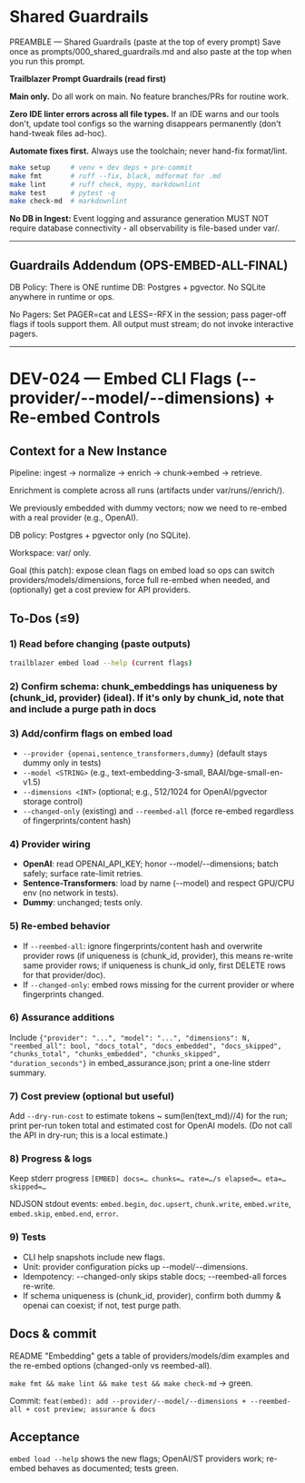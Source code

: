 # Shared Guardrails

PREAMBLE — Shared Guardrails (paste at the top of every prompt)
Save once as prompts/000_shared_guardrails.md and also paste at the top when
you run this prompt.

**Trailblazer Prompt Guardrails (read first)**

**Main only.** Do all work on main. No feature branches/PRs for routine work.

**Zero IDE linter errors across all file types.** If an IDE warns and our tools don't, update tool configs so the warning disappears permanently (don't hand-tweak files ad-hoc).

**Automate fixes first.** Always use the toolchain; never hand-fix format/lint.

```bash
make setup     # venv + dev deps + pre-commit
make fmt       # ruff --fix, black, mdformat for .md
make lint      # ruff check, mypy, markdownlint
make test      # pytest -q
make check-md  # markdownlint
```

**No DB in Ingest:** Event logging and assurance generation MUST NOT require database connectivity - all observability is file-based under var/.

______________________________________________________________________

## Guardrails Addendum (OPS-EMBED-ALL-FINAL)

DB Policy: There is ONE runtime DB: Postgres + pgvector. No SQLite anywhere in runtime or ops.

No Pagers: Set PAGER=cat and LESS=-RFX in the session; pass pager-off flags if tools support them. All output must stream; do not invoke interactive pagers.

______________________________________________________________________

# DEV-024 — Embed CLI Flags (--provider/--model/--dimensions) + Re-embed Controls

## Context for a New Instance

Pipeline: ingest → normalize → enrich → chunk→embed → retrieve.

Enrichment is complete across all runs (artifacts under var/runs/<RID>/enrich/).

We previously embedded with dummy vectors; now we need to re-embed with a real provider (e.g., OpenAI).

DB policy: Postgres + pgvector only (no SQLite).

Workspace: var/ only.

Goal (this patch): expose clean flags on embed load so ops can switch providers/models/dimensions, force full re-embed when needed, and (optionally) get a cost preview for API providers.

## To-Dos (≤9)

### 1) Read before changing (paste outputs)

```bash
trailblazer embed load --help (current flags)
```

### 2) Confirm schema: chunk_embeddings has uniqueness by (chunk_id, provider) (ideal). If it's only by chunk_id, note that and include a purge path in docs

### 3) Add/confirm flags on embed load

- `--provider {openai,sentence_transformers,dummy}` (default stays dummy only in tests)
- `--model <STRING>` (e.g., text-embedding-3-small, BAAI/bge-small-en-v1.5)
- `--dimensions <INT>` (optional; e.g., 512/1024 for OpenAI/pgvector storage control)
- `--changed-only` (existing) and `--reembed-all` (force re-embed regardless of fingerprints/content hash)

### 4) Provider wiring

- **OpenAI**: read OPENAI_API_KEY; honor --model/--dimensions; batch safely; surface rate-limit retries.
- **Sentence-Transformers**: load by name (--model) and respect GPU/CPU env (no network in tests).
- **Dummy**: unchanged; tests only.

### 5) Re-embed behavior

- If `--reembed-all`: ignore fingerprints/content hash and overwrite provider rows (if uniqueness is (chunk_id, provider), this means re-write same provider rows; if uniqueness is chunk_id only, first DELETE rows for that provider/doc).
- If `--changed-only`: embed rows missing for the current provider or where fingerprints changed.

### 6) Assurance additions

Include `{"provider": "...", "model": "...", "dimensions": N, "reembed_all": bool, "docs_total", "docs_embedded", "docs_skipped", "chunks_total", "chunks_embedded", "chunks_skipped", "duration_seconds"}` in embed_assurance.json; print a one-line stderr summary.

### 7) Cost preview (optional but useful)

Add `--dry-run-cost` to estimate tokens ~ sum(len(text_md)//4) for the run; print per-run token total and estimated cost for OpenAI models. (Do not call the API in dry-run; this is a local estimate.)

### 8) Progress & logs

Keep stderr progress `[EMBED] docs=… chunks=… rate=…/s elapsed=… eta=… skipped=…`

NDJSON stdout events: `embed.begin`, `doc.upsert`, `chunk.write`, `embed.write`, `embed.skip`, `embed.end`, `error`.

### 9) Tests

- CLI help snapshots include new flags.
- Unit: provider configuration picks up --model/--dimensions.
- Idempotency: --changed-only skips stable docs; --reembed-all forces re-write.
- If schema uniqueness is (chunk_id, provider), confirm both dummy & openai can coexist; if not, test purge path.

## Docs & commit

README "Embedding" gets a table of providers/models/dim examples and the re-embed options (changed-only vs reembed-all).

`make fmt && make lint && make test && make check-md` → green.

Commit:
`feat(embed): add --provider/--model/--dimensions + --reembed-all + cost preview; assurance & docs`

## Acceptance

`embed load --help` shows the new flags; OpenAI/ST providers work; re-embed behaves as documented; tests green.
